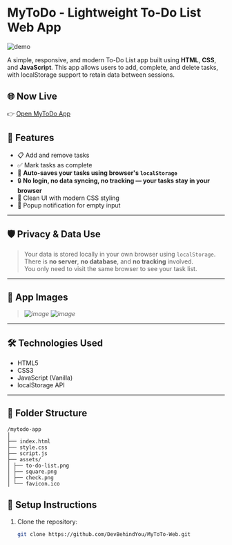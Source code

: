 # MyToDo - Lightweight To-Do List Web App

![demo](https://github.com/user-attachments/assets/195651fc-7fdb-45b3-a3f4-32814ef6fe40)

A simple, responsive, and modern To-Do List app built using **HTML**, **CSS**, and **JavaScript**. This app allows users to add, complete, and delete tasks, with localStorage support to retain data between sessions.

## 🌐 Now Live

👉 [Open MyToDo App]()


## 🚀 Features

- 📋 Add and remove tasks
- ✅ Mark tasks as complete
- 💾 **Auto-saves your tasks using browser's `localStorage`**
- 🔒 **No login, no data syncing, no tracking — your tasks stay in your browser**
- 🎨 Clean UI with modern CSS styling
- 🔔 Popup notification for empty input

---

## 🛡️ Privacy & Data Use

> Your data is stored locally in your own browser using `localStorage`.  
> There is **no server**, **no database**, and **no tracking** involved.  
> You only need to visit the same browser to see your task list.

---

## 📸 App Images

> _![image](https://github.com/user-attachments/assets/d070a1f3-50a1-4dc0-a9b3-077c946ebda6) ![image](https://github.com/user-attachments/assets/ad45ac87-becf-4f79-a9be-0eff44240627)_


---

## 🛠️ Technologies Used

- HTML5
- CSS3
- JavaScript (Vanilla)
- localStorage API

---

## 📂 Folder Structure

```text
/mytodo-app
│
├── index.html
├── style.css
├── script.js
├── assets/
│ ├── to-do-list.png
│ ├── square.png
│ ├── check.png
│ └── favicon.ico
```

## 🔧 Setup Instructions

1. Clone the repository:
   ```bash
   git clone https://github.com/DevBehindYou/MyToTo-Web.git

